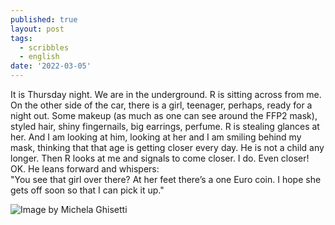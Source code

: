 ```yaml
---
published: true
layout: post
tags:
  - scribbles
  - english
date: '2022-03-05'
---
```

It is Thursday night. We are in the underground. R is sitting across from me. On the other side of the car, there is a girl, teenager, perhaps, ready for a night out. Some makeup (as much as one can see around the FFP2 mask), styled hair, shiny fingernails, big earrings, perfume. R is stealing glances at her. And I am looking at him, looking at her and I am smiling behind my mask, thinking that that age is getting closer every day. He is not a child any longer. Then R looks at me and signals to come closer. I do. Even closer! OK. He leans forward and whispers:  
"You see that girl over there? At her feet there’s a one Euro coin. I hope she gets off soon so that I can pick it up."  
  
  
![Image by Michela Ghisetti](https://lh3.googleusercontent.com/eVNqb4NA1t7HfTH9Bl9PEGm8Oq__hc57N8N6drlrd7ptCRjgt1KWfZkT7wJAtSCP_InARaMvEo_4J4UgsNkvQRMz7tRF7zb9eXXZCFWBcPMqENgUlnjFnamzY-djLLdzLKSwe_bO2nz8evwdx-MnOYk-yGXNdDPp28A9KM9gZQKN-Bce1ApDd0hRS-1sFojfh3o_0Pc37ak165r7DmP2p5SI8_FWXzNtXWgiKL3klN7KlsUFS3g47e03z-cl_ljE545aFJf9EiVcSVuqPXGUEUrtyu74TwLBD1bj9hoTy07P_6OcN1Nd27438XtEuKANbuGTq-emdqBalodubd-qYyDtKMJ4PqsP0n7ejaJNxEJLjBNq3RLf-qPiFOPCzXA-LeNa0I3gl7CJPzQ709DS3ucc4vd3Um-9tKPq3QKdeU-ggUiIOqa4zvL_AlXjNOSn7wQzNhWyL18ZGGjq59A1GCF1Lt6tMOjAW-ymzSA3RRNV9hsOpQb5CDlmZ7amqgYh3tKbzQp3d5sAyOYVVvSO8-vIyPCl9rUlMhT4YWjy_BO8GlD8CuvNV17SuuCcgqeGSA7lQ6-gau9khI9dIs5XidUBITHtNkKOJNuaXhZdhsOcsBi8GtlPF-11zIA-tI-gDc0LKI0GCrItqNzXN5qjJxEzmSVR6-kChtyxIN1Ntb500QC9x-lcI0u8JIZFR8XAgyIO9UxARAbzD2v10-j3Aiht=w930-h1240-no?authuser=0)
